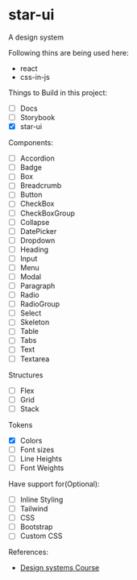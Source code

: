 # star-ui

A design system

Following thins are being used here:

- react
- css-in-js

Things to Build in this project:

- [ ] Docs
- [ ] Storybook
- [x] star-ui

Components:

- [ ] Accordion
- [ ] Badge
- [ ] Box
- [ ] Breadcrumb
- [ ] Button
- [ ] CheckBox
- [ ] CheckBoxGroup
- [ ] Collapse
- [ ] DatePicker
- [ ] Dropdown
- [ ] Heading
- [ ] Input
- [ ] Menu
- [ ] Modal
- [ ] Paragraph
- [ ] Radio
- [ ] RadioGroup
- [ ] Select
- [ ] Skeleton
- [ ] Table
- [ ] Tabs
- [ ] Text
- [ ] Textarea

Structures

- [ ] Flex
- [ ] Grid
- [ ] Stack

Tokens
- [x] Colors
- [ ] Font sizes
- [ ] Line Heights
- [ ] Font Weights

Have support for(Optional):

- [ ] Inline Styling
- [ ] Tailwind
- [ ] CSS
- [ ] Bootstrap
- [ ] Custom CSS

References:
* [Design systems Course](https://designsystems.engineering/)

